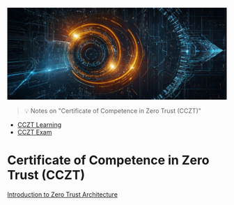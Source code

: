 ![Certificate of Competence in Zero Trust (CCZT)](images/cczt.jpg "Certificate of Competence in Zero Trust (CCZT)")

> :bulb: Notes on "Certificate of Competence in Zero Trust (CCZT)"


- [CCZT Learning](https://knowledge.cloudsecurityalliance.org/certificate-of-competence-in-zero-trust-cczt)
- [CCZT Exam](https://exams.cloudsecurityalliance.org/en)

# Certificate of Competence in Zero Trust (CCZT)

[Introduction to Zero Trust Architecture](Introduction_to_Zero_Trust_Architecture.md)



